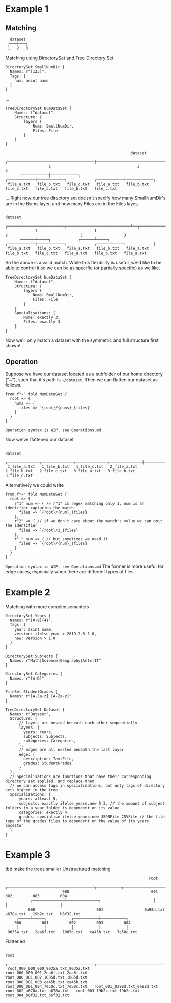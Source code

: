 # Example 1

## Matching
```
  dataset 
 ┌───┼───┐
 1   2   3 
```
Matching using DirectorySet and Tree Directory Set

```
DirectorySet SmallNumDir {
  Names: r"[123]",
  Tags: {
    num: asint name
  }
}
```
...

```
TreeDirectorySet NumDataSet {
    Names: f"dataset",
    Structure: {
        layers {
            Nums: SmallNumDir,
            Files: File
        }
    }
}
```

```
                                                       dataset 
                   ┌──────────────────────────────────────┼──────────────────────────────────────┐
                   1                                      2                                      3 
      ┌────────────┼────────────┐            ┌────────────┼────────────┐            ┌────────────┼────────────┐
 file_a.txt   file_b.txt   file_c.txt   file_a.txt   file_b.txt   file_c.txt   file_a.txt   file_b.txt   file_c.txt 
```
...
Right now our tree directory set doesn't specify how many SmallNumDir's are in the Nums layer, and how many Files are in the Files layes.

```
                                                                 dataset 
             ┌─────────────────────────┬────────────────────────────┴──┬────────────────────────────────┬──────────────────┐
             1                         1                               2                                3                  3 
      ┌──────┴─────┐            ┌──────┴─────┐            ┌────────────┼────────────┐            ┌──────┴─────┐            │
 file_a.txt   file_b.txt   file_a.txt   file_b.txt   file_a.txt   file_b.txt   file_c.txt   file_a.txt   file_b.txt   file_a.txt 
```
So the above is a valid match.
While this flexibility is useful, we'd like to be able to control it so we can be as specific (or partially specific) as we like.

```
TreeDirectorySet NumDataSet {
    Names: f"dataset",
    Structure: {
        layers {
            Nums: SmallNumDir,
            Files: File
        }
    }
    Specialisations: {
        Nums: exactly 3,
        Files: exactly 3
    }
}
```
Now we'll only match a dataset with the symmetric and full structure first shown!

## Operation

Suppose we have our dataset located as a subfolder of our home directory ("~"), such that it's path is `~/dataset`.
Then we can flatten our dataset as follows.

```
from f"~" fold NumDataSet {
  root => {
    nums => {
      files => `{root}/{nums}_{files}`
    }
  }
}
```
`Operation syntax is WIP, see Operations.md`

Now we've flattened our dataset
```
                                                                dataset 
       ┌──────────────┬──────────────┬──────────────┬──────────────┼──────────────┬──────────────┬──────────────┬──────────────┐
 1_file_a.txt   1_file_b.txt   1_file_c.txt   2_file_a.txt   2_file_b.txt   2_file_c.txt   3_file_a.txt   3_file_b.txt   3_file_c.txt 
```

Alternatively we could write
```
from f"~" fold NumDataSet {
  root => {
    r"1" num => { // r"1" is regex matching only 1, num is an identifier capturing the match
      files => `{root}/{num}_{files}
    },
    r"2" => { // if we don't care about the match's value we can omit the identifier
      files => `{root}/2_{files}
    },
    r"." num => { // but sometimes we need it
      files => `{root}/{num}_{files}
    }
  }
}
```
`Operation syntax is WIP, see Operations.md`
The former is more useful for edge cases, especially when there are different types of files.


# Example 2
Matching with more complex semantics
```
DirectorySet Years {
  Names: r"[0-9]{4}",
  Tags: {
    year: asint name,
    version: ifelse year > 2019 2.0 1.0,
    new: version > 1.0
  }
}

DirectorySet Subjects {
  Names: r"Math|Science|Geography|Arts|IT"
}

DirectorySet Categories {
  Names: r"[A-D]"
}

FileSet StudentGrades {
  Names: r"[A-Za-z]_[A-Za-z]"
}

TreeDirectorySet Dataset {
  Names: r"Dataset",
  Structure: {
      // layers are nested beneath each other sequentially
      layers: {
        years: Years,
        subjects: Subjects,
        categories: Categories,
      },
      // edges are all nested beneath the last layer
      edge: {
        description: TextFile,
        grades: StudentGrades
      }
  },
  // Specialisations are functions that have their corresponding directory set applied, and replace them
  // we can access tags in specialisations, but only tags of directory sets higher in the tree
  Specialisations: {
      years: atleast 5,
      subjects: exactly ifelse years.new 5 3, // the amount of subject folders in a year folder is dependent on its value
      categories: exactly 4,
      grades: specialise ifelse years.new JSONFile CSVFile // the file type of the grades files is dependent on the value of its years ancestor
  }
}
```

# Example 3
tbd make the trees smaller
Unstructured matching
```
                                                               root 
                          ┌─────────────────────────────────────┴┬───────────┬───────────┬───────────┐
                         000                                    001         002         003         004 
           ┌──────────────┴──────────────┐                       │           │           │           │
          000                           001                  0a98d.txt   a678a.txt   19b2c.txt   b6f32.txt 
     ┌─────┴─────┐           ┌───────────┼───────────┐
    000         001         002         003         004 
     │           │           │           │           │
 9035a.txt   2ea6f.txt   1085d.txt   ca45b.txt   7e50c.txt 
```


Flattened
```
                                                                                                                                                                root 
                   ┌──────────────────────────────────────┬──────────────────────────────────────┬──────────────────────────────────────┬────────────────────────┴─────────────┬──────────────────────────────────┬──────────────────────────────┬──────────────────────────────┬──────────────────────────────┐
 root_000_000_000_9035a.txt_9035a.txt   root_000_000_001_2ea6f.txt_2ea6f.txt   root_000_001_002_1085d.txt_1085d.txt   root_000_001_003_ca45b.txt_ca45b.txt   root_000_001_004_7e50c.txt_7e50c.txt   root_001_0a98d.txt_0a98d.txt   root_002_a678a.txt_a678a.txt   root_003_19b2c.txt_19b2c.txt   root_004_b6f32.txt_b6f32.txt 
```

